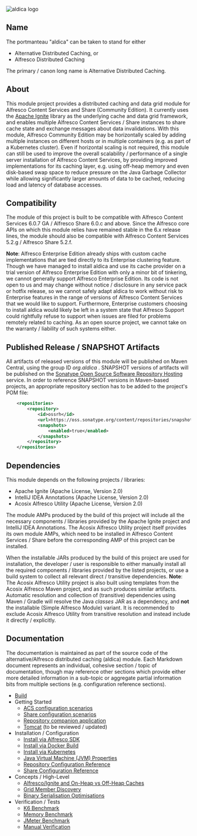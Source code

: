 ![aldica logo](./logo.png)

## Name

The portmanteau "aldica" can be taken to stand for either

- Alternative Distributed Caching, or
- Alfresco Distributed Caching

The primary / canon long name is Alternative Distributed Caching.

## About

This module project provides a distributed caching and data grid module for Alfresco Content Services and Share (Community Edition). It currently uses the [Apache Ignite](https://ignite.apache.org) library as the underlying cache and data grid framework, and enables multiple Alfresco Content Services / Share instances to share cache state and exchange messages about data invalidations. With this module, Alfresco Community Edition may be horizontally scaled by adding multiple instances on different hosts or in multiple containers (e.g. as part of a Kubernetes cluster). Even if horizontal scaling is not required, this module can still be used to improve the overall scalability / performance of a single server installation of Alfresco Content Services, by providing improved implementations for its caching layer, e.g. using off-heap memory and even disk-based swap space to reduce pressure on the Java Garbage Collector while allowing significantly larger amounts of data to be cached, reducing load and latency of database accesses.

## Compatibility

The module of this project is built to be compatible with Alfresco Content Services 6.0.7 GA / Alfresco Share 6.0.c and above. Since the Alfresco core APIs on which this module relies have remained stable in the 6.x release lines, the module should also be compatible with Alfresco Content Services 5.2.g / Alfresco Share 5.2.f.

**Note**: Alfresco Enterprise Edition already ships with custom cache implementations that are tied directly to its Enterprise clustering feature. Though we have managed to install aldica and use its cache provider on a trial version of Alfresco Enterprise Edition with only a minor bit of tinkering, we cannot generally support Alfresco Enterprise Edition. Its code is not open to us and may change without notice / disclosure in any service pack or hotfix release, so we cannot safely adapt aldica to work without risk to Enterprise features in the range of versions of Alfresco Content Services that we would like to support. Furthermore, Enterprise customers choosing to install aldica would likely be left in a system state that Alfresco Support could rightfully refuse to support when issues are filed for problems remotely related to caching. As an open source project, we cannot take on the warranty / liability of such systems either.

## Published Release / SNAPSHOT Artifacts

All artifacts of released versions of this module will be published on Maven Central, using the group ID _org.aldica_ . SNAPSHOT versions of artifacts will be published on the [Sonatype Open Source Software Repository Hosting](https://oss.sonatype.org) service. In order to reference SNAPSHOT versions in Maven-based projects, an appropriate repository section has to be added to the project's POM file:

```xml
    <repositories>
        <repository>
            <id>ossrh</id>
            <url>https://oss.sonatype.org/content/repositories/snapshots</url>
            <snapshots>
                <enabled>true</enabled>
            </snapshots>
        </repository>
    </repositories>
```

## Dependencies

This module depends on the following projects / libraries:

- Apache Ignite (Apache License, Version 2.0)
- IntelliJ IDEA Annotations (Apache License, Version 2.0)
- Acosix Alfresco Utility (Apache License, Version 2.0)

The module AMPs produced by the build of this project will include all the necessary components / libraries provided by the Apache Ignite project and IntelliJ IDEA Annotations. The Acosix Alfresco Utility project itself provides its own module AMPs, which need to be installed in Alfresco Content Services / Share before the corresponding AMP of this project can be installed.

When the installable JARs produced by the build of this project are used for installation, the developer / user is responsible to either manually install all the required components / libraries provided by the listed projects, or use a build system to collect all relevant direct / transitive dependencies.
**Note**: The Acosix Alfresco Utility project is also built using templates from the Acosix Alfresco Maven project, and as such produces similar artifacts. Automatic resolution and collection of (transitive) dependencies using Maven / Gradle will resolve the Java *classes* JAR as a dependency, and **not** the installable (Simple Alfresco Module) variant. It is recommended to exclude Acosix Alfresco Utility from transitive resolution and instead include it directly / explicitly.

## Documentation

The documentation is maintained as part of the source code of the alternative/Alfresco distributed caching (aldica) module. Each Markdown document represents an individual, cohesive section / topic of documentation, though may reference other sections which provide either more detailed information in a sub-topic or aggregate partial information bits from multiple sections (e.g. configuration reference sections).

- [Build](./docs/Build.md)
- Getting Started
    - [ACS configuration scenarios](./docs/GettingStarted-ACS-Scenarios.md)
    - [Share configuration scenarios](./docs/GettingStarted-Share-Scenarios.md)
    - [Repository companion application](./docs/GettingStarted-Companion-App.md) 
    - [Tomcat](./docs/GettingStarted-Tomcat.md) (to be reviewed / updated)
- Installation / Configuration
    - [Install via Alfresco SDK](./docs/Installation-SDK4.md)
    - [Install via Docker Build](./docs/Installation-Docker.md)
    - [Install via Kubernetes](./docs/Installation-Kubernetes.md)
    - [Java Virtual Machine (JVM) Properties](./docs/Configuration-JVMProperties.md)
    - [Repository Configuration Reference](./docs/Configuration-RepoReference.md)
    - [Share Configuration Reference](./docs/Configuration-ShareReference.md)
- Concepts / High-Level
    - [Alfresco/Ignite and On-Heap vs Off-Heap Caches](./docs/Concept-Caches.md)
    - [Grid Member Discovery](./docs/Concept-GridMemberDiscovery.md)
    - [Binary Serialisation Optimisations](./docs/Concept-BinarySerialiser.md)
- Verification / Tests
    - [K6 Benchmark](./docs/Test-K6.md)
    - [Memory Benchmark](./docs/Test-Memory-BM.md)
    - [JMeter Benchmark](./docs/Test-JMeter.md)
    - [Manual Verification](./docs/Test-Manual.md)
